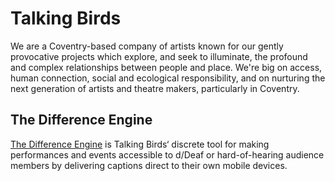 # Talking Birds

We are a Coventry-based company of artists known for our gently provocative projects which explore, and seek to illuminate, the profound and complex relationships between people and place. We're big on access, human connection, social and ecological responsibility, and on nurturing the next generation of artists and theatre makers, particularly in Coventry.

## The Difference Engine

[The Difference Engine][1] is Talking Birds‘ discrete tool for making performances and events accessible to d/Deaf or hard-of-hearing audience members by delivering captions direct to their own mobile devices.

[1]: https://differenceengine.talkingbirds.co.uk/
